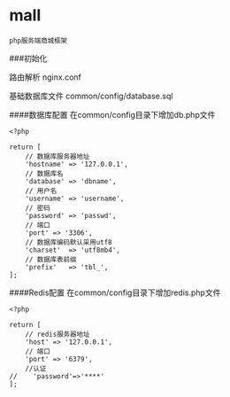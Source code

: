 # mall
``php服务端商城框架``

###初始化

路由解析 nginx.conf

基础数据库文件 common/config/database.sql

####数据库配置
在common/config目录下增加db.php文件

```
<?php

return [
    // 数据库服务器地址
    'hostname' => '127.0.0.1',
    // 数据库名
    'database' => 'dbname',
    // 用户名
    'username' => 'username',
    // 密码
    'password' => 'passwd',
    // 端口
    'port' => '3306',
    // 数据库编码默认采用utf8
    'charset'  => 'utf8mb4',
    // 数据库表前缀
    'prefix'   => 'tbl_',
];
```

####Redis配置
在common/config目录下增加redis.php文件
```
<?php

return [
    // redis服务器地址
    'host' => '127.0.0.1',
    // 端口
    'port' => '6379',
    //认证
//    'password'=>'****'
];
```